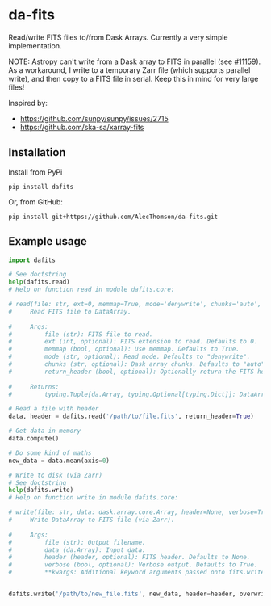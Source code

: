 # da-fits

Read/write FITS files to/from Dask Arrays. Currently a very simple implementation.

NOTE: Astropy can't write from a Dask array to FITS in parallel (see [#11159](https://github.com/astropy/astropy/issues/11159)). As a workaround, I write to a temporary Zarr file (which supports parallel write), and then copy to a FITS file in serial. Keep this in mind for very large files!

Inspired by:
- https://github.com/sunpy/sunpy/issues/2715
- https://github.com/ska-sa/xarray-fits

## Installation

Install from PyPi
```
pip install dafits
```
Or, from GitHub:
```
pip install git+https://github.com/AlecThomson/da-fits.git
```

## Example usage

```python
import dafits

# See doctstring
help(dafits.read)
# Help on function read in module dafits.core:

# read(file: str, ext=0, memmap=True, mode='denywrite', chunks='auto', return_header=False) -> Tuple[dask.array.core.Array, Optional[Dict]]
#     Read FITS file to DataArray.
    
#     Args:
#         file (str): FITS file to read.
#         ext (int, optional): FITS extension to read. Defaults to 0.
#         memmap (bool, optional): Use memmap. Defaults to True.
#         mode (str, optional): Read mode. Defaults to "denywrite".
#         chunks (str, optional): Dask array chunks. Defaults to "auto".
#         return_header (bool, optional): Optionally return the FITS header. Defaults to False.
    
#     Returns:
#         typing.Tuple[da.Array, typing.Optional[typing.Dict]]: DataArray and (optionally) FITS header.

# Read a file with header
data, header = dafits.read('/path/to/file.fits', return_header=True)

# Get data in memory
data.compute()

# Do some kind of maths
new_data = data.mean(axis=0)

# Write to disk (via Zarr)
# See doctstring
help(dafits.write)
# Help on function write in module dafits.core:

# write(file: str, data: dask.array.core.Array, header=None, verbose=True, **kwargs) -> None
#     Write DataArray to FITS file (via Zarr).
    
#     Args:
#         file (str): Output filename.
#         data (da.Array): Input data.
#         header (header, optional): FITS header. Defaults to None.
#         verbose (bool, optional): Verbose output. Defaults to True.
#         **kwargs: Additional keyword arguments passed onto fits.writeto.


dafits.write('/path/to/new_file.fits', new_data, header=header, overwrite=True)
```
